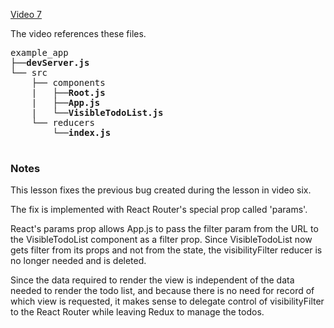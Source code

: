 [Video 7]()

The video references these files.

<pre>
example_app
├──<strong>devServer.js</strong>
└── src
    ├── components
    |   ├──<strong>Root.js</strong>
    |   ├──<strong>App.js</strong>
    |   └──<strong>VisibleTodoList.js</strong>
    └── reducers
        └──<strong>index.js</strong>
    
</pre>

### Notes

This lesson fixes the previous bug created during the lesson in video six. 

The fix is implemented with React Router's special prop called 'params'.

React's params prop allows App.js to pass the filter param from the URL to the VisibleTodoList component as a filter prop. Since VisibleTodoList now gets filter from its props and not from the state, the visibilityFilter reducer is no longer needed and is deleted.

Since the data required to render the view is independent of the data needed to render the todo list, and because there is no need for record of which view is requested, it makes sense to delegate control of visibilityFilter to the React Router while leaving Redux to manage the todos.
